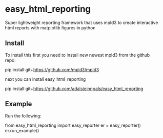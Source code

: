 # easy_html_reporting
Super lightweight reporting framework that uses mpld3 to create interactive html reports with matplotlib figures in python


## Install 

To install this first you need to install new newest mpld3 from the github repo:

pip install git+https://github.com/mpld3/mpld3

next you can install easy_html_reporting

pip install git+https://github.com/adalsteinnpals/easy_html_reporting


## Example

Run the following: 


from easy_html_reporting import easy_reporter
er = easy_reporter()
er.run_example()